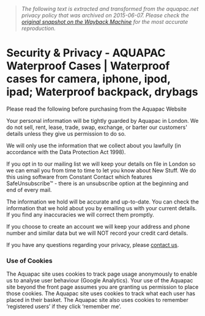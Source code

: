 > *The following text is extracted and transformed from the aquapac.net privacy policy that was archived on 2015-06-07. Please check the [original snapshot on the Wayback Machine](https://web.archive.org/web/20150607140304id_/http%3A//store.aquapac.net/customer-service/about-us/security-privacy.html) for the most accurate reproduction.*

# Security & Privacy - AQUAPAC Waterproof Cases | Waterproof cases for camera, iphone, ipod, ipad; Waterproof backpack, drybags

Please read the following before purchasing from the Aquapac Website

Your personal information will be tightly guarded by Aquapac in London. We do not sell, rent, lease, trade, swap, exchange, or barter our customers' details unless they give us permission to do so.

We will only use the information that we collect about you lawfully (in accordance with the Data Protection Act 1998).

If you opt in to our mailing list we will keep your details on file in London so we can email you from time to time to let you know about New Stuff. We do this using software from Constant Contact which features SafeUnsubscribe™ - there is an unsubscribe option at the beginning and end of every mail.

The information we hold will be accurate and up-to-date. You can check the information that we hold about you by emailing us with your current details. If you find any inaccuracies we will correct them promptly.

If you choose to create an account we will keep your address and phone number and similar data but we will NOT record your credit card details.

If you have any questions regarding your privacy, please [contact us](https://web.archive.org/contactform).

### Use of Cookies

The Aquapac site uses cookies to track page usage anonymously to enable us to analyse user behaviour (Google Analytics). Your use of the Aquapac site beyond the front page assumes you are granting us permission to place those cookies. The Aquapac site uses cookies to track what each user has placed in their basket. The Aquapac site also uses cookies to remember ‘registered users’ if they click ‘remember me’.
